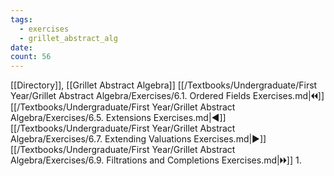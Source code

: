 ```yaml
---
tags:
  - exercises
  - grillet_abstract_alg
date:
count: 56
---
```

[[Directory]], [[Grillet Abstract Algebra]]
[[/Textbooks/Undergraduate/First Year/Grillet Abstract Algebra/Exercises/6.1. Ordered Fields Exercises.md|🞀🞀]] [[/Textbooks/Undergraduate/First Year/Grillet Abstract Algebra/Exercises/6.5. Extensions Exercises.md|◀]] [[/Textbooks/Undergraduate/First Year/Grillet Abstract Algebra/Exercises/6.7. Extending Valuations Exercises.md|▶]] [[/Textbooks/Undergraduate/First Year/Grillet Abstract Algebra/Exercises/6.9. Filtrations and Completions Exercises.md|🞂🞂]]
1. 